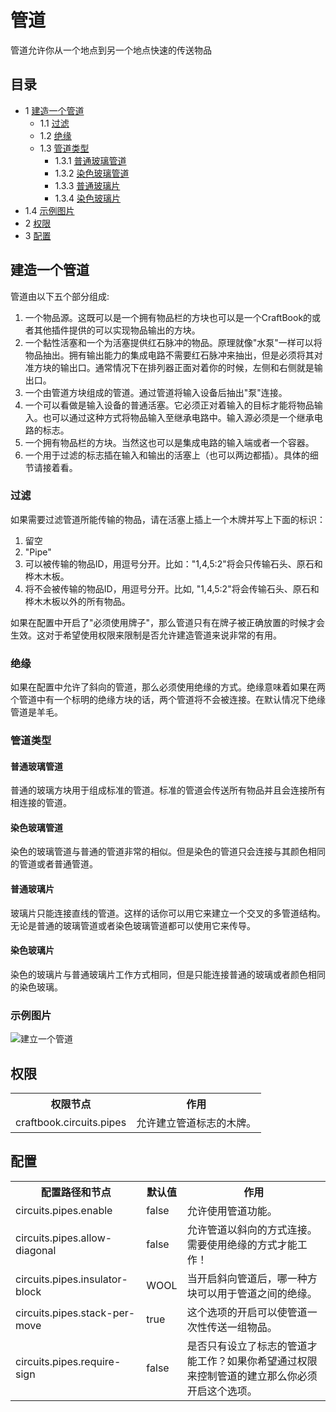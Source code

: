 # 管道

管道允许你从一个地点到另一个地点快速的传送物品

## 目录

  * 1 [建造一个管道](#建造一个管道)
    * 1.1 [过滤](#过滤)
    * 1.2 [绝缘](#绝缘)
    * 1.3 [管道类型](#管道类型)
      * 1.3.1 [普通玻璃管道](#普通玻璃管道)
      * 1.3.2 [染色玻璃管道](#染色玻璃管道)
      * 1.3.3 [普通玻璃片](#普通玻璃片)
      * 1.3.4 [染色玻璃片](#染色玻璃片)
  * 1.4 [示例图片](#示例图片)
  * 2 [权限](#权限)
  * 3 [配置](#配置)

##  建造一个管道

管道由以下五个部分组成:

  1. 一个物品源。这既可以是一个拥有物品栏的方块也可以是一个CraftBook的或者其他插件提供的可以实现物品输出的方块。
  2. 一个黏性活塞和一个为活塞提供红石脉冲的物品。原理就像"水泵"一样可以将物品抽出。拥有输出能力的集成电路不需要红石脉冲来抽出，但是必须将其对准方块的输出口。通常情况下在排列器正面对着你的时候，左侧和右侧就是输出口。
  3. 一个由管道方块组成的管道。通过管道将输入设备后抽出"泵"连接。
  4. 一个可以看做是输入设备的普通活塞。它必须正对着输入的目标才能将物品输入。也可以通过这种方式将物品输入至继承电路中。输入源必须是一个继承电路的标志。
  5. 一个拥有物品栏的方块。当然这也可以是集成电路的输入端或者一个容器。
  6. 一个用于过滤的标志插在输入和输出的活塞上（也可以两边都插）。具体的细节请接着看。

###  过滤

如果需要过滤管道所能传输的物品，请在活塞上插上一个木牌并写上下面的标识：

  1. 留空
  2. "Pipe"
  3. 可以被传输的物品ID，用逗号分开。比如："1,4,5:2"将会只传输石头、原石和桦木木板。
  4. 将不会被传输的物品ID，用逗号分开。比如, "1,4,5:2"将会传输石头、原石和桦木木板以外的所有物品。

如果在配置中开启了"必须使用牌子"，那么管道只有在牌子被正确放置的时候才会生效。这对于希望使用权限来限制是否允许建造管道来说非常的有用。

###  绝缘

如果在配置中允许了斜向的管道，那么必须使用绝缘的方式。绝缘意味着如果在两个管道中有一个标明的绝缘方块的话，两个管道将不会被连接。在默认情况下绝缘管道是羊毛。

###  管道类型

####  普通玻璃管道

普通的玻璃方块用于组成标准的管道。标准的管道会传送所有物品并且会连接所有相连接的管道。

####  染色玻璃管道

染色的玻璃管道与普通的管道非常的相似。但是染色的管道只会连接与其颜色相同的管道或者普通管道。

####  普通玻璃片

玻璃片只能连接直线的管道。这样的话你可以用它来建立一个交叉的多管道结构。无论是普通的玻璃管道或者染色玻璃管道都可以使用它来传导。

####  染色玻璃片

染色的玻璃片与普通玻璃片工作方式相同，但是只能连接普通的玻璃或者颜色相同的染色玻璃。

###  示例图片

![建立一个管道](http://wiki.sk89q.com/w/content/b/ba/CraftBookPipes.png)

##  权限

<table>
<tr>
<th> 权限节点
</th>
<th> 作用
</th></tr>
<tr>
<td> craftbook.circuits.pipes
</td>
<td> 允许建立管道标志的木牌。
</td></tr></table>

##  配置

<table>
<tr>
<th> 配置路径和节点
</th>
<th> 默认值
</th>
<th> 作用
</th></tr>
<tr>
<td> circuits.pipes.enable
</td>
<td> false
</td>
<td> 允许使用管道功能。
</td></tr>
<tr>
<td> circuits.pipes.allow-diagonal
</td>
<td> false
</td>
<td> 允许管道以斜向的方式连接。需要使用绝缘的方式才能工作！
</td></tr>
<tr>
<td> circuits.pipes.insulator-block
</td>
<td> WOOL
</td>
<td> 当开启斜向管道后，哪一种方块可以用于管道之间的绝缘。
</td></tr>
<tr>
<td> circuits.pipes.stack-per-move
</td>
<td> true
</td>
<td> 这个选项的开启可以使管道一次性传送一组物品。
</td></tr>
<tr>
<td> circuits.pipes.require-sign
</td>
<td> false
</td>
<td> 是否只有设立了标志的管道才能工作？如果你希望通过权限来控制管道的建立那么你必须开启这个选项。
</td></tr></table>

